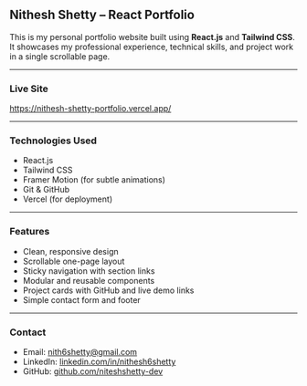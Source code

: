 ## Nithesh Shetty – React Portfolio

This is my personal portfolio website built using **React.js** and **Tailwind CSS**. It showcases my professional experience, technical skills, and project work in a single scrollable page.

---

### Live Site

https://nithesh-shetty-portfolio.vercel.app/

---

### Technologies Used

- React.js
- Tailwind CSS
- Framer Motion (for subtle animations)
- Git & GitHub
- Vercel (for deployment)

---

### Features

- Clean, responsive design
- Scrollable one-page layout
- Sticky navigation with section links
- Modular and reusable components
- Project cards with GitHub and live demo links
- Simple contact form and footer

---

### Contact

- Email: [nith6shetty@gmail.com](mailto:nith6shetty@gmail.com)
- LinkedIn: [linkedin.com/in/nithesh6shetty](https://linkedin.com/in/nithesh6shetty)
- GitHub: [github.com/niteshshetty-dev](https://github.com/niteshshetty-dev)
